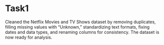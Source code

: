# Task1
Cleaned the Netflix Movies and TV Shows dataset by removing duplicates, filling missing values with “Unknown,” standardizing text formats, fixing dates and data types, and renaming columns for consistency. The dataset is now ready for analysis.
